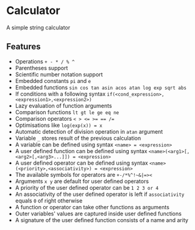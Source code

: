 # Calculator

A simple string calculator

Features
--
* Operations `+ - * / % ^`
* Parentheses support
* Scientific number notation support
* Embedded constants `pi` and `e`
* Embedded functions `sin cos tan asin acos atan log exp sqrt abs`
* If conditions with a following syntax `if(<cond_expression>,<expression1>,<expression2>)`
* Lazy evaluation of function arguments
* Comparison functions `lt gt le ge eq ne`
* Comparison operators `< > <= >= == /=`
* Optimisations like `log(exp(x)) = x`
* Automatic detection of division operation in `atan` argument
* Variable `_` stores result of the previous calculation
* A variable can be defined using syntax `<name> = <expression>`
* A user defined function can be defined using syntax `<name>(<arg1>[,<arg2>[,<arg3>...]]) = <expression>`
* A user defined operator can be defined using syntax `<name>(<priority>,<associativity>) = <expression>`
* The available symbols for operators are `+-/*%^!~&|=><`
* Arguments `x y` are default for user defined operators
* A priority of the user defined operator can be `1 2 3 or 4`
* An associativity of the user defined operator is left if `associativity` equals `0` of right otherwise
* A function or operator can take other functions as arguments
* Outer variables' values are captured inside user defined functions
* A signature of the user defined function consists of a name and arity
